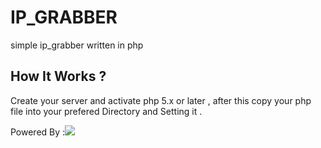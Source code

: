 # IP_GRABBER
simple ip_grabber written in php

<h2> How It Works ? </h2>

<p>
  Create your server and activate php 5.x or later , after this copy your php file into your prefered Directory and Setting it .
  </p>
  
Powered By :<img src="http://pluspng.com/img-png/php-384.png">
